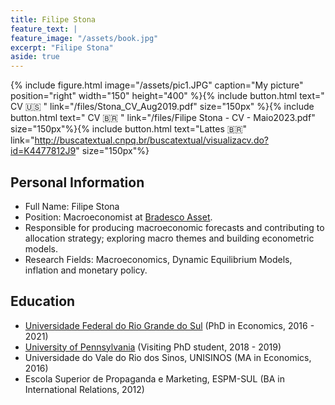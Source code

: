 ```yaml
---
title: Filipe Stona
feature_text: |
feature_image: "/assets/book.jpg"
excerpt: "Filipe Stona"
aside: true
---
```


{% include figure.html image="/assets/pic1.JPG" caption="My picture" position="right" width="150" height="400" %}{% include button.html text=" CV 🇺🇸 " link="/files/Stona_CV_Aug2019.pdf" size="150px" %}{% include button.html text=" CV 🇧🇷 " link="/files/Filipe Stona - CV - Maio2023.pdf" size="150px"%}{% include button.html text="Lattes 🇧🇷" link="http://buscatextual.cnpq.br/buscatextual/visualizacv.do?id=K4477812J9" size="150px"%}


## Personal Information

- Full Name: Filipe Stona
- Position: Macroeconomist at [Bradesco Asset](https://www.bradescoasset.com.br/bram/html/pt.html).
- Responsible for producing macroeconomic forecasts and contributing to allocation strategy; exploring macro themes and building econometric models.
- Research Fields: Macroeconomics, Dynamic Equilibrium Models, inflation and monetary policy.

## Education
- [Universidade Federal do Rio Grande do Sul](https://www.ufrgs.br/ppge/) (PhD in Economics, 2016 - 2021)
- [University of Pennsylvania](https://economics.sas.upenn.edu) (Visiting PhD student, 2018 - 2019)
- Universidade do Vale do Rio dos Sinos, UNISINOS (MA in Economics, 2016)
- Escola Superior de Propaganda e Marketing, ESPM-SUL (BA in International Relations, 2012)

